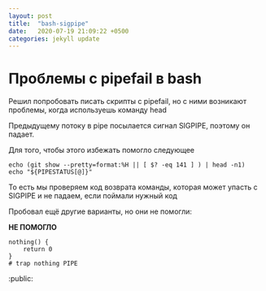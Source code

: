 ```yaml
---
layout: post
title:  "bash-sigpipe"
date:   2020-07-19 21:09:22 +0500
categories: jekyll update
---
```


# Проблемы с pipefail в bash

Решил попробовать писать скрипты с pipefail, но с ними возникают проблемы, когда используешь команду head

Предыдущему потоку в pipe посылается сигнал SIGPIPE, поэтому он падает.

Для того, чтобы этого избежать помогло следующее

```
echo (git show --pretty=format:%H || [ $? -eq 141 ] ) | head -n1)
echo "${PIPESTATUS[@]}"
```

То есть мы проверяем код возврата команды, которая может упасть с SIGPIPE и не падаем, если поймали нужный код


Пробовал ещё другие варианты, но они не помогли:

**НЕ ПОМОГЛО**

```
nothing() {
	return 0
}
# trap nothing PIPE
```

:public:
